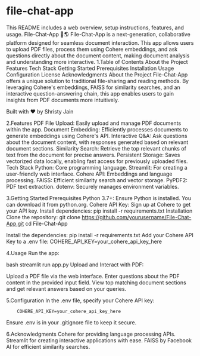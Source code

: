 # file-chat-app
This README includes a web overview, setup instructions, features, and usage.
File-Chat-App 🫣🌎
File-Chat-App is a next-generation, collaborative platform designed for seamless document interaction. This app allows users to upload PDF files, process them using Cohere embeddings, and ask questions directly about the document content, making document analysis and understanding more interactive.
1.Table of Contents
About the Project
Features
Tech Stack
Getting Started
Prerequisites
Installation
Usage
Configuration
License
Acknowledgments
About the Project
File-Chat-App offers a unique solution to traditional file-sharing and reading methods. By leveraging Cohere's embeddings, FAISS for similarity searches, and an interactive question-answering chain, this app enables users to gain insights from PDF documents more intuitively.

Built with ❤️ by Shristy Jain

2.Features
PDF File Upload: Easily upload and manage PDF documents within the app.
Document Embedding: Efficiently processes documents to generate embeddings using Cohere's API.
Interactive Q&A: Ask questions about the document content, with responses generated based on relevant document sections.
Similarity Search: Retrieve the top relevant chunks of text from the document for precise answers.
Persistent Storage: Saves vectorized data locally, enabling fast access for previously uploaded files.
Tech Stack
Python: Core programming language.
Streamlit: For creating a user-friendly web interface.
Cohere API: Embeddings and language processing.
FAISS: Efficient similarity search and vector storage.
PyPDF2: PDF text extraction.
dotenv: Securely manages environment variables.


3.Getting Started
Prerequisites
Python 3.7+: Ensure Python is installed. You can download it from python.org.
Cohere API Key: Sign up at Cohere to get your API key.
Install dependencies: pip install -r requirements.txt
Installation
Clone the repository:
                git clone https://github.com/yourusername/File-Chat-App.git
                cd File-Chat-App

Install the dependencies:
              pip install -r requirements.txt
Add your Cohere API Key to a .env file:
              COHERE_API_KEY=your_cohere_api_key_here


4.Usage
Run the app:

bash
    streamlit run app.py
Upload and Interact with PDF:

Upload a PDF file via the web interface.
Enter questions about the PDF content in the provided input field.
View top matching document sections and get relevant answers based on your queries.


5.Configuration
In the .env file, specify your Cohere API key:

        COHERE_API_KEY=your_cohere_api_key_here
Ensure .env is in your .gitignore file to keep it secure.

6.Acknowledgments
Cohere for providing language processing APIs.
Streamlit for creating interactive applications with ease.
FAISS by Facebook AI for efficient similarity searches.


